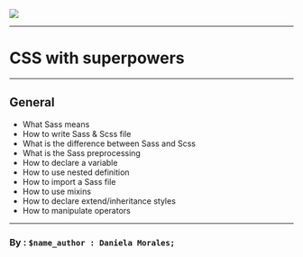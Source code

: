 [![](https://miro.medium.com/max/5000/1*lpWLZ75HSCAYYQvx0wxYDQ.png)](https://miro.medium.com/max/5000/1*lpWLZ75HSCAYYQvx0wxYDQ.png)


------------


# CSS with superpowers

------------

## General
- What Sass means
- How to write Sass & Scss file
- What is the difference between Sass and Scss
- What is the Sass preprocessing
- How to declare a variable
- How to use nested definition
- How to import a Sass file
- How to use mixins
- How to declare extend/inheritance styles
- How to manipulate operators

------------

### By : `$name_author : Daniela Morales;`

